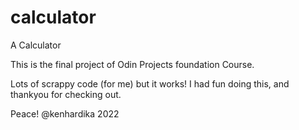 # calculator
A Calculator

This is the final project of Odin Projects foundation Course.

Lots of scrappy code (for me) but it works!
I had fun doing this, and thankyou for checking out.

Peace!
@kenhardika 2022
